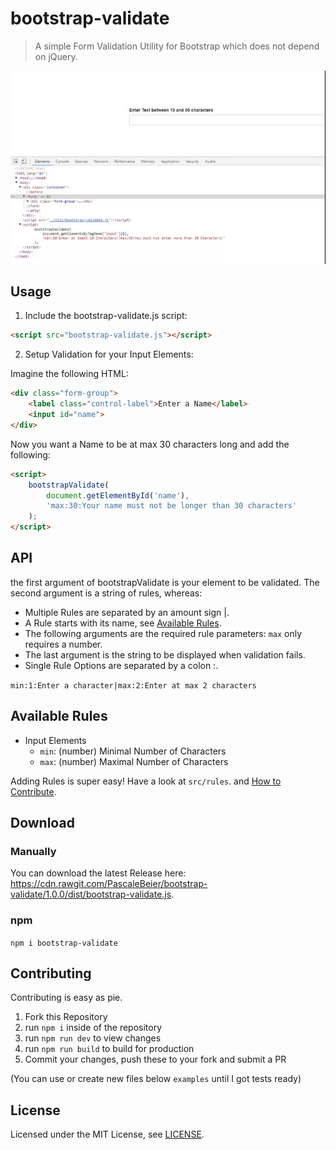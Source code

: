 # bootstrap-validate

> A simple Form Validation Utility for Bootstrap which does not depend on jQuery.

[![Demo](demo.gif)](#)

## Usage

1. Include the bootstrap-validate.js script:

```html
<script src="bootstrap-validate.js"></script>
```

2. Setup Validation for your Input Elements:

Imagine the following HTML:
```html
<div class="form-group">
    <label class="control-label">Enter a Name</label>
    <input id="name">
</div>
```

Now you want a Name to be at max 30 characters long and add the following:

```html
<script>
    bootstrapValidate(
        document.getElementById('name'),
        'max:30:Your name must not be longer than 30 characters'
    );
</script>
```

## API

the first argument of bootstrapValidate is your element to be validated.
The second argument is a string of rules, whereas:
- Multiple Rules are separated by an amount sign |.
- A Rule starts with its name, see [Available Rules](#available-rules).
- The following arguments are the required rule parameters: `max` only requires a number.
- The last argument is the string to be displayed when validation fails.
- Single Rule Options are separated by a colon :.

`min:1:Enter a character|max:2:Enter at max 2 characters`

## Available Rules

- Input Elements
  - `min`: (number) Minimal Number of Characters
  - `max`: (number) Maximal Number of Characters

Adding Rules is super easy! Have a look at `src/rules`. and [How to Contribute](#contributing).

## Download

### Manually

You can download the latest Release here: https://cdn.rawgit.com/PascaleBeier/bootstrap-validate/1.0.0/dist/bootstrap-validate.js.

### npm

`npm i bootstrap-validate`


## Contributing

Contributing is easy as pie. 

1. Fork this Repository
2. run `npm i` inside of the repository
3. run `npm run dev` to view changes
4. run `npm run build` to build for production
5. Commit your changes, push these to your fork and submit a PR

(You can use or create new files below `examples` until I got tests ready)

## License

Licensed under the MIT License, see [LICENSE](LICENSE.md).
